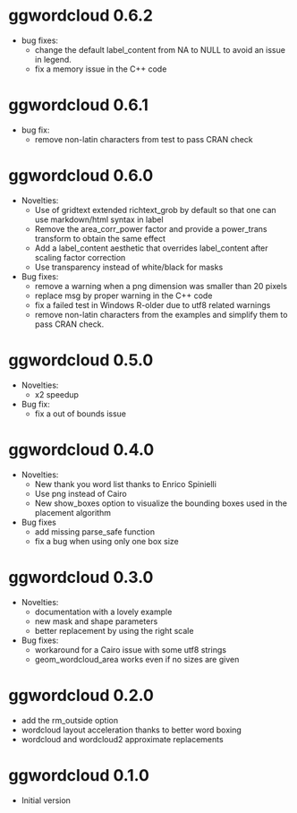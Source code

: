 # ggwordcloud 0.6.2
* bug fixes:
  * change the default label_content from NA to NULL to avoid an issue in legend.
  * fix a memory issue in the C++ code

# ggwordcloud 0.6.1
* bug fix:
  * remove non-latin characters from test to pass CRAN check

# ggwordcloud 0.6.0
* Novelties:
   * Use of gridtext extended richtext_grob by default so that one can use markdown/html syntax in label
   * Remove the area_corr_power factor and provide a power_trans transform to obtain the same effect
   * Add a label_content aesthetic that overrides label_content after scaling factor correction
   * Use transparency instead of white/black for masks
* Bug fixes:
  * remove a warning when a png dimension was smaller than 20 pixels
  * replace msg by proper warning in the C++ code
  * fix a failed test in Windows R-older due to utf8 related warnings
  * remove non-latin characters from the examples and simplify them to pass CRAN check.

# ggwordcloud 0.5.0
* Novelties:
   * x2 speedup
* Bug fix:
   * fix a out of bounds issue

# ggwordcloud 0.4.0
* Novelties:
    * New thank you word list thanks to Enrico Spinielli
    * Use png instead of Cairo
    * New show_boxes option to visualize the bounding boxes used in the placement algorithm
* Bug fixes
    * add missing parse_safe function
    * fix a bug when using only one box size

# ggwordcloud 0.3.0
* Novelties:
    * documentation with a lovely example
    * new mask and shape parameters
    * better replacement by using the right scale
* Bug fixes:
    * workaround for a Cairo issue with some utf8 strings
    * geom_wordcloud_area works even if no sizes are given

# ggwordcloud 0.2.0
* add the rm_outside option
* wordcloud layout acceleration thanks to better word boxing
* wordcloud and wordcloud2 approximate replacements

# ggwordcloud 0.1.0
* Initial version
